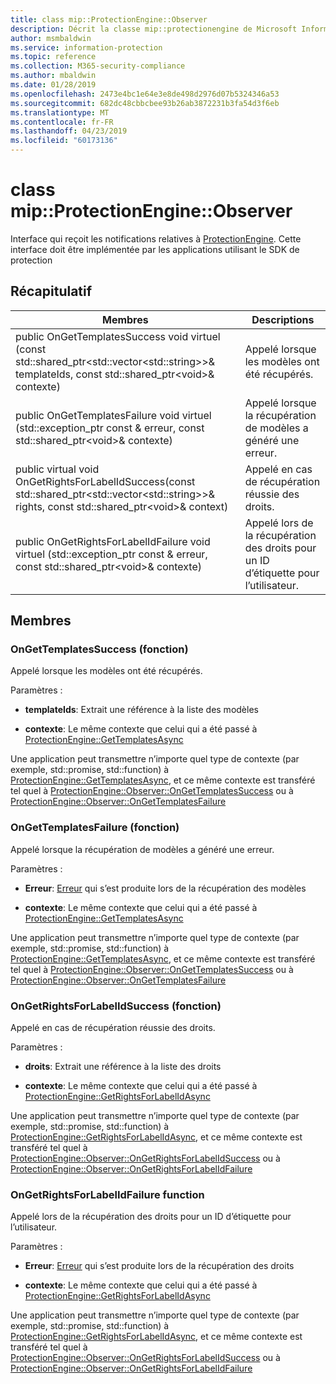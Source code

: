 ```yaml
---
title: class mip::ProtectionEngine::Observer
description: Décrit la classe mip::protectionengine de Microsoft Information Protection (MIP) SDK.
author: msmbaldwin
ms.service: information-protection
ms.topic: reference
ms.collection: M365-security-compliance
ms.author: mbaldwin
ms.date: 01/28/2019
ms.openlocfilehash: 2473e4bc1e64e3e8de498d2976d07b5324346a53
ms.sourcegitcommit: 682dc48cbbcbee93b26ab3872231b3fa54d3f6eb
ms.translationtype: MT
ms.contentlocale: fr-FR
ms.lasthandoff: 04/23/2019
ms.locfileid: "60173136"
---
```

# <a name="class-mipprotectionengineobserver"></a>class mip::ProtectionEngine::Observer 
Interface qui reçoit les notifications relatives à [ProtectionEngine](class_mip_protectionengine.md).
Cette interface doit être implémentée par les applications utilisant le SDK de protection
  
## <a name="summary"></a>Récapitulatif
 Membres                        | Descriptions                                
--------------------------------|---------------------------------------------
public OnGetTemplatesSuccess void virtuel (const std::shared_ptr\<std::vector\<std::string\>\>& templateIds, const std::shared_ptr\<void\>& contexte)  |  Appelé lorsque les modèles ont été récupérés.
public OnGetTemplatesFailure void virtuel (std::exception_ptr const & erreur, const std::shared_ptr\<void\>& contexte)  |  Appelé lorsque la récupération de modèles a généré une erreur.
public virtual void OnGetRightsForLabelIdSuccess(const std::shared_ptr\<std::vector\<std::string\>\>& rights, const std::shared_ptr\<void\>& context)  |  Appelé en cas de récupération réussie des droits.
public OnGetRightsForLabelIdFailure void virtuel (std::exception_ptr const & erreur, const std::shared_ptr\<void\>& contexte)  |  Appelé lors de la récupération des droits pour un ID d’étiquette pour l’utilisateur.
  
## <a name="members"></a>Membres
  
### <a name="ongettemplatessuccess-function"></a>OnGetTemplatesSuccess (fonction)
Appelé lorsque les modèles ont été récupérés.

Paramètres :  
* **templateIds**: Extrait une référence à la liste des modèles 


* **contexte**: Le même contexte que celui qui a été passé à [ProtectionEngine::GetTemplatesAsync](class_mip_protectionengine.md#gettemplatesasync-function)


Une application peut transmettre n’importe quel type de contexte (par exemple, std::promise, std::function) à [ProtectionEngine::GetTemplatesAsync](class_mip_protectionengine.md#gettemplatesasync-function), et ce même contexte est transféré tel quel à [ProtectionEngine::Observer::OnGetTemplatesSuccess](class_mip_protectionengine_observer.md#ongettemplatessuccess-function) ou à [ProtectionEngine::Observer::OnGetTemplatesFailure](class_mip_protectionengine_observer.md#ongettemplatesfailure-function)
  
### <a name="ongettemplatesfailure-function"></a>OnGetTemplatesFailure (fonction)
Appelé lorsque la récupération de modèles a généré une erreur.

Paramètres :  
* **Erreur**: [Erreur](class_mip_error.md) qui s’est produite lors de la récupération des modèles 


* **contexte**: Le même contexte que celui qui a été passé à [ProtectionEngine::GetTemplatesAsync](class_mip_protectionengine.md#gettemplatesasync-function)


Une application peut transmettre n’importe quel type de contexte (par exemple, std::promise, std::function) à [ProtectionEngine::GetTemplatesAsync](class_mip_protectionengine.md#gettemplatesasync-function), et ce même contexte est transféré tel quel à [ProtectionEngine::Observer::OnGetTemplatesSuccess](class_mip_protectionengine_observer.md#ongettemplatessuccess-function) ou à [ProtectionEngine::Observer::OnGetTemplatesFailure](class_mip_protectionengine_observer.md#ongettemplatesfailure-function)
  
### <a name="ongetrightsforlabelidsuccess-function"></a>OnGetRightsForLabelIdSuccess (fonction)
Appelé en cas de récupération réussie des droits.

Paramètres :  
* **droits**: Extrait une référence à la liste des droits 


* **contexte**: Le même contexte que celui qui a été passé à [ProtectionEngine::GetRightsForLabelIdAsync](class_mip_protectionengine.md#getrightsforlabelidasync-function)


Une application peut transmettre n’importe quel type de contexte (par exemple, std::promise, std::function) à [ProtectionEngine::GetRightsForLabelIdAsync](class_mip_protectionengine.md#getrightsforlabelidasync-function), et ce même contexte est transféré tel quel à [ProtectionEngine::Observer::OnGetRightsForLabelIdSuccess](class_mip_protectionengine_observer.md#ongetrightsforlabelidsuccess-function) ou à [ProtectionEngine::Observer::OnGetRightsForLabelIdFailure](class_mip_protectionengine_observer.md#ongetrightsforlabelidfailure-function)
  
### <a name="ongetrightsforlabelidfailure-function"></a>OnGetRightsForLabelIdFailure function
Appelé lors de la récupération des droits pour un ID d’étiquette pour l’utilisateur.

Paramètres :  
* **Erreur**: [Erreur](class_mip_error.md) qui s’est produite lors de la récupération des droits 


* **contexte**: Le même contexte que celui qui a été passé à [ProtectionEngine::GetRightsForLabelIdAsync](class_mip_protectionengine.md#getrightsforlabelidasync-function)


Une application peut transmettre n’importe quel type de contexte (par exemple, std::promise, std::function) à [ProtectionEngine::GetRightsForLabelIdAsync](class_mip_protectionengine.md#getrightsforlabelidasync-function), et ce même contexte est transféré tel quel à [ProtectionEngine::Observer::OnGetRightsForLabelIdSuccess](class_mip_protectionengine_observer.md#ongetrightsforlabelidsuccess-function) ou à [ProtectionEngine::Observer::OnGetRightsForLabelIdFailure](class_mip_protectionengine_observer.md#ongetrightsforlabelidfailure-function)